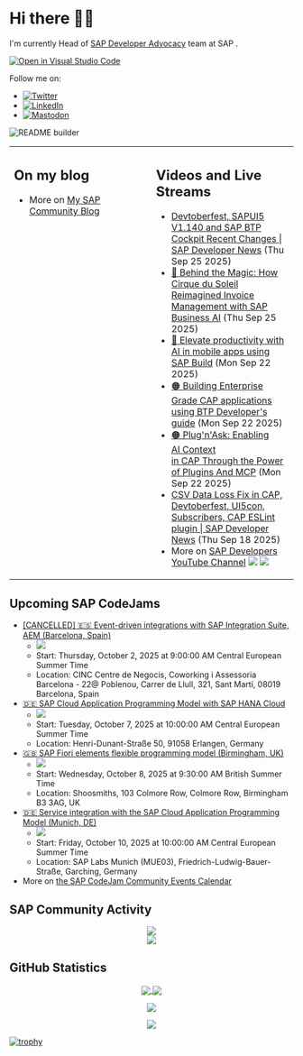 
# Hi there 👋🏼

I'm currently Head of [SAP Developer Advocacy](https://developers.sap.com/developer-advocates.html) team at SAP .

[![Open in Visual Studio Code](https://img.shields.io/badge/Made%20for-VSCode-1f425f.svg)](https://github.dev/jung-thomas/jung-thomas)

Follow me on:
- <a href="https://twitter.com/thomas_jung"><img alt="Twitter" src="https://img.shields.io/badge/thomas_jung-%231DA1F2.svg?style=for-the-badge&logo=Twitter&logoColor=white"/></a>
- <a href="https://www.linkedin.com/in/thomasjungsap/"><img alt="LinkedIn" src="https://img.shields.io/badge/linkedin-%230077B5.svg?style=for-the-badge&logo=linkedin&logoColor=white"/></a>
- <a rel="me" href="https://mastodon.cloud/@thomas_jung"><img alt="Mastodon" src="https://img.shields.io/mastodon/follow/109262551990174478?domain=https%3A%2F%2Fmastodon.cloud%2F&style=social"/></a>

![README builder](https://github.com/jung-thomas/jung-thomas/workflows/README%20builder/badge.svg)

<table><tr><td valign="top" width="50%">
 
## On my blog
- More on [My SAP Community Blog](https://community.sap.com/t5/user/viewprofilepage/user-id/139)
</td>
  
<td valign="top" width="50%">
  
## Videos and Live Streams
- [Devtoberfest, SAPUI5 V1.140 and SAP BTP Cockpit Recent Changes | SAP Developer News](https://www.youtube.com/watch?v=werUh2w7n88) (Thu Sep 25 2025)
- [🔵 Behind the Magic: How Cirque du Soleil Reimagined Invoice Management with SAP Business AI](https://www.youtube.com/watch?v=l4mQ73tFT1s) (Thu Sep 25 2025)
- [🔵 Elevate productivity with AI in mobile apps using SAP Build](https://www.youtube.com/watch?v=S4IQpyCXjso) (Mon Sep 22 2025)
- [🟠 Building Enterprise Grade CAP applications using BTP Developer's guide](https://www.youtube.com/watch?v=tUKMUIL9C6k) (Mon Sep 22 2025)
- [🟠 Plug'n'Ask: Enabling AI Context in CAP Through the Power of Plugins And MCP](https://www.youtube.com/watch?v=68VtJWNkYk4) (Mon Sep 22 2025)
- [CSV Data Loss Fix in CAP, Devtoberfest, UI5con, Subscribers, CAP ESLint plugin | SAP Developer News](https://www.youtube.com/watch?v=T0veFdcM280) (Thu Sep 18 2025)
- More on [SAP Developers YouTube Channel](https://www.youtube.com/channel/UCNfmelKDrvRmjYwSi9yvrMg) ![](https://img.shields.io/youtube/channel/views/UCNfmelKDrvRmjYwSi9yvrMg) ![](https://img.shields.io/youtube/channel/subscribers/UCNfmelKDrvRmjYwSi9yvrMg)
</td></tr></table>

## Upcoming SAP CodeJams
- [[CANCELLED] 🇪🇸 Event-driven integrations with SAP Integration Suite, AEM (Barcelona, Spain)](https://community.sap.com/t5/sap-codejam/cancelled-event-driven-integrations-with-sap-integration-suite-aem/ev-p/14204702)
  - <img src="https://community.sap.com/t5/image/serverpage/image-id/105415i052CC3F6FF50A0FC/image-size/thumb?v=v2&px=150" />
  - Start: Thursday, October 2, 2025 at 9:00:00 AM Central European Summer Time
  - Location: CINC Centre de Negocis, Coworking i Assessoria Barcelona - 22@ Poblenou, Carrer de Llull, 321, Sant Martí, 08019 Barcelona, Spain
- [🇩🇪 SAP Cloud Application Programming Model with SAP HANA Cloud](https://community.sap.com/t5/sap-codejam/sap-cloud-application-programming-model-with-sap-hana-cloud/ev-p/14211068)
  - <img src="https://community.sap.com/t5/image/serverpage/image-id/311186i395A1C4457C8F9F8/image-size/thumb/is-moderation-mode/true?v=v2&px=150" />
  - Start: Tuesday, October 7, 2025 at 10:00:00 AM Central European Summer Time
  - Location: Henri-Dunant-Straße 50, 91058 Erlangen, Germany
- [🇬🇧 SAP Fiori elements flexible programming model (Birmingham, UK)](https://community.sap.com/t5/sap-codejam/sap-fiori-elements-flexible-programming-model-birmingham-uk/ev-p/14210332)
  - <img src="https://community.sap.com/t5/image/serverpage/image-id/310861i0A9D1A3A93AF1ABE/image-size/thumb/is-moderation-mode/true?v=v2&px=150" />
  - Start: Wednesday, October 8, 2025 at 9:30:00 AM British Summer Time
  - Location: Shoosmiths, 103 Colmore Row, Colmore Row, Birmingham B3 3AG, UK
- [🇩🇪 Service integration with the SAP Cloud Application Programming Model (Munich, DE)](https://community.sap.com/t5/sap-codejam/service-integration-with-the-sap-cloud-application-programming-model-munich/ev-p/14212922)
  - <img src="https://community.sap.com/t5/image/serverpage/image-id/312113iC441150D1600CB02/image-size/thumb/is-moderation-mode/true?v=v2&px=150" />
  - Start: Friday, October 10, 2025 at 10:00:00 AM Central European Summer Time
  - Location: SAP Labs Munich (MUE03), Friedrich-Ludwig-Bauer-Straße, Garching, Germany
- More on [the SAP CodeJam Community Events Calendar](https://groups.community.sap.com/t5/sap-codejam/eb-p/codejam-events)

## SAP Community Activity
<p align = "center">
<a href="https://community.sap.com/t5/user/viewprofilepage/user-id/139">
  <img align="center" src="https://devrel-tools-prod-scn-badges-srv.cfapps.eu10.hana.ondemand.com/activity/139" />
</a>
</br>
<a href="https://community.sap.com/t5/user/viewprofilepage/user-id/139">
  <img align="center" src="https://devrel-tools-prod-scn-badges-srv.cfapps.eu10.hana.ondemand.com/showcaseBadges/139/1570/674/384/900/390" />
</a>
</p>

## GitHub Statistics
<p align = "center">
<a href="https://github.com/anuraghazra/github-readme-stats">
  <img align="center" src="https://github-readme-stats.vercel.app/api?username=jung-thomas&count_private=true&show_icons=true&theme=dark&line_height=27" />
</a>
<a href="https://github.com/anuraghazra/github-readme-stats">
  <img align="center" src="https://github-readme-stats.vercel.app/api/top-langs/?username=jung-thomas&show_icons=true&theme=dark" />
</a>
</p>

<p align = "center">
 <img  src="https://github-readme-streak-stats.herokuapp.com/?user=jung-thomas&show_icons=true&locale=en&layout=compact&theme=dark&line_height=0" />
</p> 

<p align = "center">
 <img src="https://activity-graph.herokuapp.com/graph?username=jung-thomas&theme=redical">
</p> 

[![trophy](https://github-profile-trophy.vercel.app/?username=jung-thomas&theme=onedark)](https://github.com/ryo-ma/github-profile-trophy)



